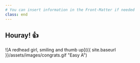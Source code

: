 ```yaml
---
# You can insert information in the Front-Matter if needed
class: end
---
```

## Houray! :+1:

![A redhead girl, smiling and thumb up]({{ site.baseurl }}/assets/images/congrats.gif "Easy A")
